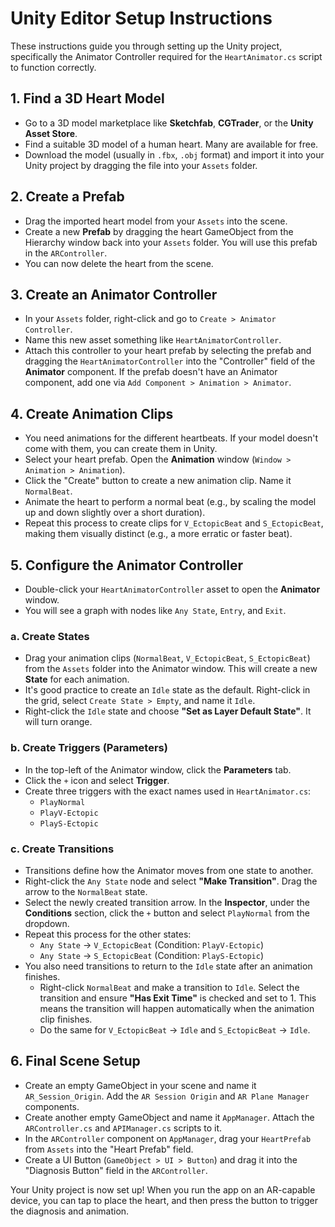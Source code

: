 
# Unity Editor Setup Instructions

These instructions guide you through setting up the Unity project, specifically the Animator Controller required for the `HeartAnimator.cs` script to function correctly.

## 1. Find a 3D Heart Model
- Go to a 3D model marketplace like **Sketchfab**, **CGTrader**, or the **Unity Asset Store**.
- Find a suitable 3D model of a human heart. Many are available for free.
- Download the model (usually in `.fbx`, `.obj` format) and import it into your Unity project by dragging the file into your `Assets` folder.

## 2. Create a Prefab
- Drag the imported heart model from your `Assets` into the scene.
- Create a new **Prefab** by dragging the heart GameObject from the Hierarchy window back into your `Assets` folder. You will use this prefab in the `ARController`.
- You can now delete the heart from the scene.

## 3. Create an Animator Controller
- In your `Assets` folder, right-click and go to `Create > Animator Controller`.
- Name this new asset something like `HeartAnimatorController`.
- Attach this controller to your heart prefab by selecting the prefab and dragging the `HeartAnimatorController` into the "Controller" field of the **Animator** component. If the prefab doesn't have an Animator component, add one via `Add Component > Animation > Animator`.

## 4. Create Animation Clips
- You need animations for the different heartbeats. If your model doesn't come with them, you can create them in Unity.
- Select your heart prefab. Open the **Animation** window (`Window > Animation > Animation`).
- Click the "Create" button to create a new animation clip. Name it `NormalBeat`.
- Animate the heart to perform a normal beat (e.g., by scaling the model up and down slightly over a short duration).
- Repeat this process to create clips for `V_EctopicBeat` and `S_EctopicBeat`, making them visually distinct (e.g., a more erratic or faster beat).

## 5. Configure the Animator Controller
- Double-click your `HeartAnimatorController` asset to open the **Animator** window.
- You will see a graph with nodes like `Any State`, `Entry`, and `Exit`.

### a. Create States
- Drag your animation clips (`NormalBeat`, `V_EctopicBeat`, `S_EctopicBeat`) from the `Assets` folder into the Animator window. This will create a new **State** for each animation.
- It's good practice to create an `Idle` state as the default. Right-click in the grid, select `Create State > Empty`, and name it `Idle`.
- Right-click the `Idle` state and choose **"Set as Layer Default State"**. It will turn orange.

### b. Create Triggers (Parameters)
- In the top-left of the Animator window, click the **Parameters** tab.
- Click the `+` icon and select **Trigger**.
- Create three triggers with the exact names used in `HeartAnimator.cs`:
  - `PlayNormal`
  - `PlayV-Ectopic`
  - `PlayS-Ectopic`

### c. Create Transitions
- Transitions define how the Animator moves from one state to another.
- Right-click the `Any State` node and select **"Make Transition"**. Drag the arrow to the `NormalBeat` state.
- Select the newly created transition arrow. In the **Inspector**, under the **Conditions** section, click the `+` button and select `PlayNormal` from the dropdown.
- Repeat this process for the other states:
  - `Any State` -> `V_EctopicBeat` (Condition: `PlayV-Ectopic`)
  - `Any State` -> `S_EctopicBeat` (Condition: `PlayS-Ectopic`)
- You also need transitions to return to the `Idle` state after an animation finishes.
  - Right-click `NormalBeat` and make a transition to `Idle`. Select the transition and ensure **"Has Exit Time"** is checked and set to 1. This means the transition will happen automatically when the animation clip finishes.
  - Do the same for `V_EctopicBeat` -> `Idle` and `S_EctopicBeat` -> `Idle`.

## 6. Final Scene Setup
- Create an empty GameObject in your scene and name it `AR_Session_Origin`. Add the `AR Session Origin` and `AR Plane Manager` components.
- Create another empty GameObject and name it `AppManager`. Attach the `ARController.cs` and `APIManager.cs` scripts to it.
- In the `ARController` component on `AppManager`, drag your `HeartPrefab` from `Assets` into the "Heart Prefab" field.
- Create a UI Button (`GameObject > UI > Button`) and drag it into the "Diagnosis Button" field in the `ARController`.

Your Unity project is now set up! When you run the app on an AR-capable device, you can tap to place the heart, and then press the button to trigger the diagnosis and animation.
